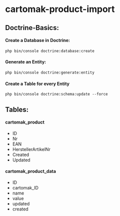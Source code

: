 cartomak-product-import
==========================

## Doctrine-Basics:

#### Create a Database in Doctrine:
    php bin/console doctrine:database:create
    
#### Generate an Entity:
    php bin/console doctrine:generate:entity
 
#### Create a Table for every Entity
    php bin/console doctrine:schema:update --force
 
## Tables:
#### cartomak_product
+ ID
+ Nr
+ EAN
+ HerstellerArtikelNr
+ Created
+ Updated
     
#### cartomak_product_data
+ ID
+ cartomak_ID
+ name 
+ value
+ updated
+ created
